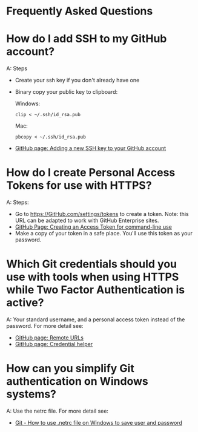 # Frequently Asked Questions

# How do I add SSH to my GitHub account?

A: Steps

* Create your ssh key if you don't already have one
* Binary copy your public key to clipboard:

    Windows:
    ```
    clip < ~/.ssh/id_rsa.pub
    ```
    Mac:
    ```
    pbcopy < ~/.ssh/id_rsa.pub
    ```
* [GitHub page: Adding a new SSH key to your GitHub account](https://help.github.com/articles/adding-a-new-ssh-key-to-your-github-account/)

# How do I create Personal Access Tokens for use with HTTPS?

A: Steps:

* Go to https://GitHub.com/settings/tokens to create a token. Note: this URL can be adapted to work with GitHub Enterprise sites.
* [GitHub Page: Creating an Access Token for command-line use](https://help.github.com/articles/creating-an-access-token-for-command-line-use/)
* Make a copy of your token in a safe place. You'll use this token as your password.

# Which Git credentials should you use with tools when using HTTPS while Two Factor Authentication is active?

A: Your standard username, and a personal access token instead of the password. For more detail see:

* [GitHub page: Remote URLs](https://help.github.com/en/articles/which-remote-url-should-i-use)
* [GitHub page: Credential helper](https://help.github.com/en/articles/caching-your-github-password-in-git)

# How can you simplify Git authentication on Windows systems?

A: Use the netrc file. For more detail see:

* [Git - How to use .netrc file on Windows to save user and password](https://stackoverflow.com/questions/6031214/git-how-to-use-netrc-file-on-windows-to-save-user-and-password)

